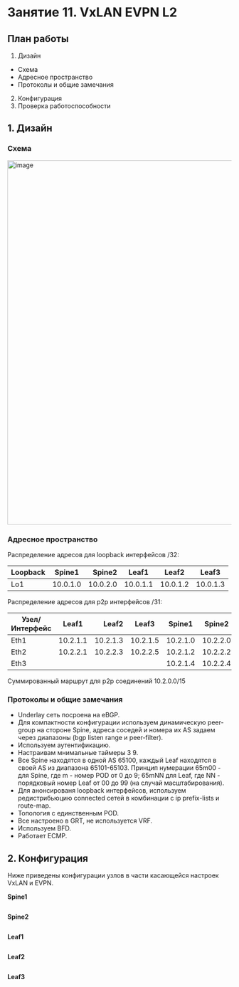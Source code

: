 # Занятие 11. VxLAN EVPN L2

## **План работы**
1. Дизайн
  - Схема
  - Адресное пространство
  - Протоколы и общие замечания
2. Конфигурация
3. Проверка работоспособности

## 1. Дизайн

### Схема

<img width="1126" height="819" alt="image" src="https://github.com/user-attachments/assets/3898583a-7995-46c6-a606-a0ab65e27782" />

### Адресное пространство
Распределение адресов для loopback интерфейсов /32:

| Loopback         | Spine1   | Spine2   | Leaf1    |Leaf2     |Leaf3     |
| ---------------- |:--------:| --------:|----------|----------|----------|    
| Lo1              | 10.0.1.0 | 10.0.2.0 | 10.0.1.1 | 10.0.1.2 | 10.0.1.3 |

Распределение адресов для p2p интерфейсов /31:

|  Узел/Интерфейс  | Leaf1   |Leaf2     |Leaf3     |Spine1    |Spine2    |
| ---------------- |:-------:| -------: |--------- |----------|----------|    
| Eth1             | 10.2.1.1| 10.2.1.3 | 10.2.1.5 | 10.2.1.0 | 10.2.2.0 |
| Eth2             | 10.2.2.1| 10.2.2.3 | 10.2.2.5 | 10.2.1.2 | 10.2.2.2 |
| Eth3             |         |          |          | 10.2.1.4 | 10.2.2.4 |

Суммированный маршрут для p2p соединений 10.2.0.0/15

### Протоколы и общие замечания
- Underlay сеть посроена на eBGP.
- Для компактности конфигурации используем динамическую peer-group на стороне Spine, адреса соседей и номера их AS задаем через диапазоны (bgp listen range и peer-filter).
- Используем аутентификацию.
- Настраивам мнимальные таймеры 3 9.
- Все Spine находятся в одной AS 65100, каждый Leaf находятся в своей AS из диапазона 65101-65103. Принцип нумерации 65m00 - для Spine, где m - номер POD от 0 до 9; 65mNN для Leaf, где NN - порядковый номер Leaf от 00 до 99 (на случай масштабирования).
- Для анонсированя loopback интерфейсов, используем редистрибьюцию connected сетей в комбинации с ip prefix-lists и route-map.
- Топология с единственным POD.
- Все настроено в GRT, не используется VRF.
- Используем BFD.
- Работает ECMP.

## 2. Конфигурация

Ниже приведены конфигурации узлов в части касающейся настроек VxLAN и EVPN.

**Spine1**
```
```
**Spine2**
```
```
**Leaf1**
```
```
**Leaf2**
```
```
**Leaf3**
```
```
